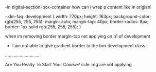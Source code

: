 -in digital-section-box-container how can i wrap p content like in origianl

-.dm-faq .development {
  width: 770px;
  height: 163px;
  background-color: rgb(255, 255, 255);
  margin: auto;
  margin-top: 40px;
  border-radius: 8px;
  border: 1px solid rgb(255, 255, 255);
}

when im removing border margin-top not applying on h1 of development 

- I am not able to give gradient border to the box development class

.............................

Are You Ready To Start Your Course? side img are not applying